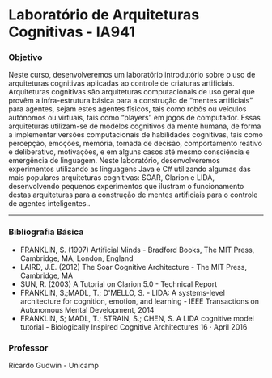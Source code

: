 # Laboratório de Arquiteturas Cognitivas - IA941

### Objetivo

Neste curso, desenvolveremos um laboratório introdutório sobre o uso de arquiteturas cognitivas aplicadas ao controle de criaturas artificiais. Arquiteturas cognitivas são arquiteturas computacionais de uso geral que provêm a infra-estrutura básica para a construção de “mentes artificiais” para agentes, sejam estes agentes físicos, tais como robôs ou veículos autônomos ou virtuais, tais como “players” em jogos de computador. Essas arquiteturas utilizam-se de modelos cognitivos da mente humana, de forma a implementar versões computacionais de habilidades cognitivas, tais como percepção, emoções, memória, tomada de decisão, comportamento reativo e deliberativo, motivações, e em alguns casos até mesmo consciência e emergência de linguagem. Neste laboratório, desenvolveremos experimentos utilizando as linguagens Java e C# utilizando algumas das mais populares arquiteturas cognitivas: SOAR, Clarion e LIDA, desenvolvendo pequenos experimentos que ilustram o funcionamento destas arquiteturas para a construção de mentes artificiais para o controle de agentes inteligentes.. 

---

### Bibliografia Básica
* FRANKLIN, S. (1997) Artificial Minds - Bradford Books, The MIT Press, Cambridge, MA, London, England
* LAIRD, J.E. (2012) The Soar Cognitive Architecture - The MIT Press, Cambridge, MA
* SUN, R. (2003) A Tutorial on Clarion 5.0 - Technical Report
* FRANKLIN, S.;MADL, T.; D'MELLO, S. - LIDA: A systems-level architecture for cognition, emotion, and learning - IEEE Transactions on Autonomous Mental Development, 2014
* FRANKLIN, S; MADL, T.; STRAIN, S.; CHEN, S. A LIDA cognitive model tutorial - Biologically Inspired Cognitive Architectures 16 · April 2016

### Professor
Ricardo Gudwin - Unicamp
